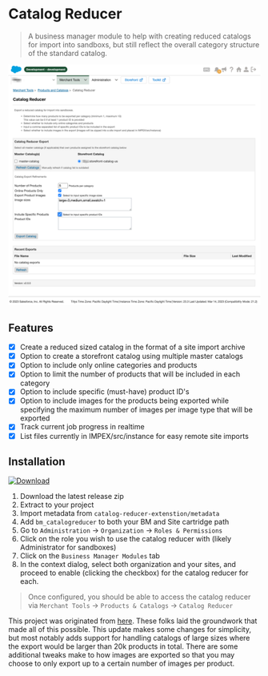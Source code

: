 Catalog Reducer
===

> A business manager module to help with creating reduced catalogs for import into sandboxs,
> but still reflect the overall category structure of the standard catalog.

![Catalog Reducer](documentation/screenshot_1.png)

## Features

- [X] Create a reduced sized catalog in the format of a site import archive
- [X] Option to create a storefront catalog using multiple master catalogs
- [X] Option to include only online categories and products
- [X] Option to limit the number of products that will be included in each category
- [X] Option to include specific (must-have) product ID's
- [X] Option to include images for the products being exported while specifying
the maximum number of images per image type that will be exported
- [X] Track current job progress in realtime
- [X] List files currently in IMPEX/src/instance for easy remote site imports

Installation
---

[![Download](https://img.shields.io/badge/Download-blue.svg?logo=github&style=for-the-badge)](https://github.com/z1haze/catalog-reducer-extension/releases/latest)

1. Download the latest release zip
2. Extract to your project
3. Import metadata from `catalog-reducer-extenstion/metadata`
4. Add `bm_catalogreducer` to both your BM and Site cartridge path
5. Go to `Administration` -> `Organization` -> `Roles & Permissions`
6. Click on the role you wish to use the catalog reducer with (likely Administrator for sandboxes)
7. Click on the `Business Manager Modules` tab
8. In the context dialog, select both organization and your sites, and proceed to enable
(clicking the checkbox) for the catalog reducer for each.

> Once configured, you should be able to access the catalog reducer via `Merchant Tools` -> `Products & Catalogs` -> `Catalog Reducer`

This project was originated from [here](https://github.com/SalesforceCommerceCloud/catalog-reducer-extension). These folks
laid the groundwork that made all of this possible. This update makes some changes for simplicity, but most notably
adds support for handling catalogs of large sizes where the export would be larger than 20k products in total. There are
some additional tweaks make to how images are exported so that you may choose to only export up to a certain number of images per product.
